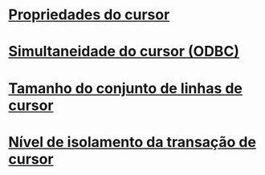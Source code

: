 # [Propriedades do cursor](cursor-properties.md)
# [Simultaneidade do cursor (ODBC)](cursor-concurrency-odbc.md)
# [Tamanho do conjunto de linhas de cursor](cursor-rowset-size.md)
# [Nível de isolamento da transação de cursor](cursor-transaction-isolation-level.md)
